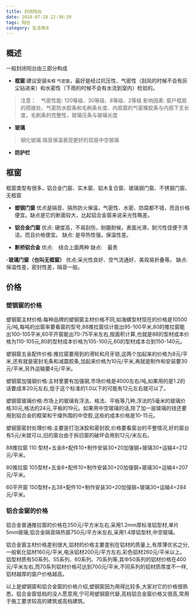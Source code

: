 ```yaml
---
title: 封闭阳台
date: 2018-07-28 22:38:20
tags: 阳台
category: 生活相关
---
```


## 概述

一般封闭阳台由三部分构成

- **框窗**:建议安装`有框` `气密窗`，最好是经过抗压性、气密性（刮风的时候不会有灰尘钻进来）和水密性（下雨的时候不会有水流到室内）检验的。

> 注意：　气密性能: 120等级、30等级、8等级、2等级
> 影响因素: 窗户框扇的搭接处、气密防水胶条和毛刷条长度、内扇窗的气密橡胶条与内扇下支长度，毛刷条的完整性，玻璃压条与玻璃长度

- **玻璃**
> 钢化玻璃
> 隔音保温表现更好的双层中空玻璃
- **防护栏**

## 框窗

框窗类型有很多，铝合金门窗、实木窗、铝木复合窗、玻璃钢门窗、不锈钢门窗、无框窗

- **塑钢门窗** 
优点是隔音、隔热防火保温，气密性、水密、防腐都不错，而且价格便宜。缺点是它的断面较大，比起铝合金窗来说采光性略差。
- **铝合金门窗**
优点: 硬度高，不易刮伤，耐磨耐候，表面光滑，耐污性佳便于清洁。而且价格便宜。
缺点: 是导热性强，保温性差。

- **断桥铝合金**
优点:　结合上面两种
缺点:　最贵

-**玻璃门窗（也叫无框窗）**
优点:采光性良好、空气流通好、美观易折叠等。
缺点:保温性差，密封性差，隔音一般。


##  价格

### 塑钢窗的价格

塑钢窗主材价格:每种品牌的塑钢窗主材价格不同,如海螺型材现在的价格是10500元/吨,每吨的出窗率要看窗的型号,88推拉窗估计能出95-100平米,80的推拉窗能出100-105平米,60平开窗能出70-75平米左右,按面积计算,也就是88的型材成本价格为110-105元,80的型材成本价格为105-100元,60的型材成本合到150-140元。

塑钢窗五金配件价格:推拉窗要用到的滑轮和月牙锁,这两个加起来的价格为8元/平米,还有就是密封毛条和减震胶条,加起来价格为10元/平米,再就是制作和安装要30元/平米,另外运输要4元/平米。

塑钢窗加强钢价格:主材里要有加强钢,市场价格是4000左右/吨,如果用的是1.2的话要成本20元左右,低于这个标准的1.0以下的可能有12元左右就可以了。

塑钢窗玻璃价格:市场上的玻璃有浮法、格法、平板等几种,浮法的5毫米的玻璃价格30元,格法的24元,平板的19元。如果用中空玻璃的话,除了加一层玻璃的钱还要用到铝合金的框架和干燥外围的中空胶,这些的成本价格是10-15元。

塑钢窗密封处理价格:主要是打泡沫胶和密封胶,价格要看窗台的平整情况,好的窗台有5元/米就可以,旧的窗台由于拆旧窗的破坏会用到12元/米左右。

88推拉窗 110 型材+五金8+配件10+制作安装30+20加强钢+玻璃30+运输4=212元/平米。

80推拉窗 105型材+五金8+配件10+制作安装30+20加强钢+玻璃30+运输4=207元/平米。

60平开窗 150型材+五38+配件10+制作安装30+20加强钢+玻璃30+运输4=284元/平米。

### 铝合金窗的价格

铝合金普通推拉窗的价格在250元/平方米左右,采用1.2mm厚标准铝型材,单片5mm玻璃;铝合金隔音隔热窗750元/平方米左右,采用1.4厚铝型材,中空玻璃。

铝合金窗主材价格差别很大,铝材的价格主要差别在铝材的质量上,有厚薄优劣之分,一般氧化铝材160元/平米,电泳铝材200元/平方左右,彩色铝材260元/平米以上。铝型材质有50系列、55系列、60系列、70系列等,其中50系列的铝材价格在400元/平米左右,而70系列铝材价格可达到700元/平米,不同系列的铝材质厚度不一样,铝材越厚的窗户价格越高。

以上是塑钢窗和铝合金窗的价格介绍,塑钢窗因为用得比较多,大家对它的价格很熟悉。铝合金窗低档的没人愿意用,宁可用塑钢窗代替,高档铝合金窗价格又很高,常用于施工要求较高的建筑或高档建筑。